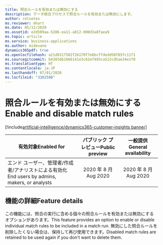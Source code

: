 ```yaml
---
title: 照合ルールを有効または無効にする
description: データ統合プロセスで照合ルールを有効または無効にします。
author: relnotes
ms.reviewer: mhart
ms.date: 05/12/2020
ms.assetid: e2d509aa-5286-ea11-a812-000d3a8faea9
ms.topic: article
ms.service: business-applications
ms.author: midevane
dynamics365pdf: true
ms.openlocfilehash: a21d0317582f26170f7e6bcffdedd58f85fc11f1
ms.sourcegitcommit: b4383db1666141e3c62ef493ca522cd5ae34e1f0
ms.translationtype: HT
ms.contentlocale: ja-JP
ms.lasthandoff: 07/01/2020
ms.locfileid: "3382588"
---
```

# <a name="enable-and-disable-match-rules"></a><span data-ttu-id="5d8a9-103">照合ルールを有効または無効にする</span><span class="sxs-lookup"><span data-stu-id="5d8a9-103">Enable and disable match rules</span></span>
[!include[artificial-intelligence/dynamics365-customer-insights banner](../includes/artificial-intelligence/dynamics365-customer-insights.md)]

| <span data-ttu-id="5d8a9-104">有効対象</span><span class="sxs-lookup"><span data-stu-id="5d8a9-104">Enabled for</span></span>    |  <span data-ttu-id="5d8a9-105">パブリック プレビュー</span><span class="sxs-lookup"><span data-stu-id="5d8a9-105">Public preview</span></span> | <span data-ttu-id="5d8a9-106">一般提供</span><span class="sxs-lookup"><span data-stu-id="5d8a9-106">General availability</span></span> | 
| ---------- | :----------: |:----------: |
|<span data-ttu-id="5d8a9-107">エンド ユーザー、管理者/作成者/アナリストによる有効化</span><span class="sxs-lookup"><span data-stu-id="5d8a9-107">End users by admins, makers, or analysts</span></span>|<span data-ttu-id="5d8a9-108">2020 年 8 月</span><span class="sxs-lookup"><span data-stu-id="5d8a9-108">Aug 2020</span></span>| <span data-ttu-id="5d8a9-109">2020 年 8 月</span><span class="sxs-lookup"><span data-stu-id="5d8a9-109">Aug 2020</span></span>|






## <a name="feature-details"></a><span data-ttu-id="5d8a9-110">機能の詳細</span><span class="sxs-lookup"><span data-stu-id="5d8a9-110">Feature details</span></span>
<!--feature detail start -->
<span data-ttu-id="5d8a9-111">この機能には、照合の実行に含める個々の照合ルールを有効または無効にするオプションがあります。</span><span class="sxs-lookup"><span data-stu-id="5d8a9-111">This feature provides an option to enable or disable individual match rules to be included in a match run.</span></span> <span data-ttu-id="5d8a9-112">無効にした照合ルールを削除したくない場合は、保持して再び使用できます。</span><span class="sxs-lookup"><span data-stu-id="5d8a9-112">Disabled match rules are retained to be used again if you don't want to delete them.</span></span>
<!--feature detail end -->










